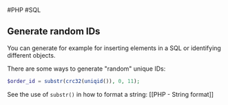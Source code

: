 #PHP #SQL

## Generate random IDs

You can generate for example for inserting elements in a SQL or identifying different objects. 

There are some ways to generate "random" unique IDs: 

```PHP
$order_id = substr(crc32(uniqid()), 0, 11);
```


See the use of `substr()` in how to format a string: 
[[PHP - String format]]